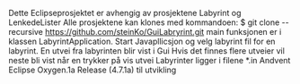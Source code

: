 
Dette Eclipseprosjektet er avhengig av prosjektene Labyrint og LenkedeLister
Alle prosjektene kan klones med kommandoen:
$ git clone --recursive https://github.com/steinKo/GuiLabryrint.git
main funksjonen er i klassen LabyrintApplication.
Start Javapllicsjon og velg labyrint fil for en labyrint.
En utvei fra labyrinten blir vist i Gui
Hvis det finnes flere utveier vil neste bli vist når en trykker på vis utvei
Labyrinter ligger i filene *.in
Andvent Eclipse Oxygen.1a Release (4.7.1a) til utvikling
